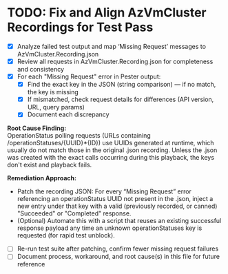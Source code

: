 # TODO: Fix and Align AzVmCluster Recordings for Test Pass

- [x] Analyze failed test output and map ‘Missing Request’ messages to AzVmCluster.Recording.json
- [x] Review all requests in AzVmCluster.Recording.json for completeness and consistency
- [x] For each "Missing Request" error in Pester output:
  - [x] Find the exact key in the JSON (string comparison) — if no match, the key is missing
  - [x] If mismatched, check request details for differences (API version, URL, query params)
  - [x] Document each discrepancy

**Root Cause Finding:**  
OperationStatus polling requests (URLs containing /operationStatuses/{UUID}*{ID}) use UUIDs generated at runtime, which usually do not match those in the original .json recording. Unless the .json was created with the exact calls occurring during this playback, the keys don't exist and playback fails.

**Remediation Approach:**  
- Patch the recording JSON: For every “Missing Request” error referencing an operationStatus UUID not present in the .json, inject a new entry under that key with a valid (previously recorded, or canned) "Succeeded" or "Completed" response.
- (Optional) Automate this with a script that reuses an existing successful response payload any time an unknown operationStatuses key is requested (for rapid test unblock).

- [ ] Re-run test suite after patching, confirm fewer missing request failures
- [ ] Document process, workaround, and root cause(s) in this file for future reference
